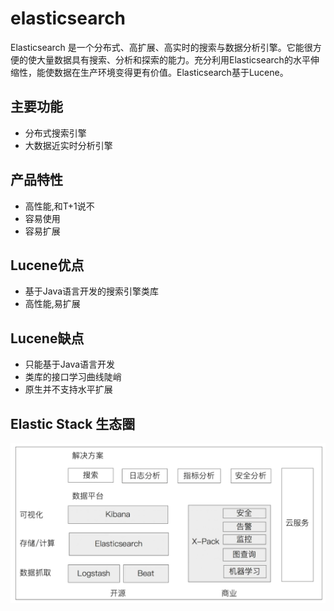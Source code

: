 # elasticsearch

Elasticsearch 是一个分布式、高扩展、高实时的搜索与数据分析引擎。它能很方便的使大量数据具有搜索、分析和探索的能力。充分利用Elasticsearch的水平伸缩性，能使数据在生产环境变得更有价值。Elasticsearch基于Lucene。


## 主要功能

- 分布式搜索引擎
- 大数据近实时分析引擎



## 产品特性

- 高性能,和T+1说不
- 容易使用 
- 容易扩展



## Lucene优点

- 基于Java语言开发的搜索引擎类库
- 高性能,易扩展

## Lucene缺点

- 只能基于Java语言开发
- 类库的接口学习曲线陡峭
- 原生并不支持水平扩展



## Elastic Stack 生态圈

<img src="../../../resources/images/elasticsearch_001.png" width="756px"/>